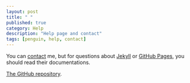 ```yaml
---
layout: post
title: " "
published: true
category: Help
description: "Help page and contact"
tags: [penguin, help, contact]
---
```


You can [contact](mailto:nealith@neaworld.fr) me, but for questions about [Jekyll](https://jekyllrb.com/) or [GitHub Pages](https://help.github.com/categories/customizing-github-pages/), you should read their documentations.

[The GitHub repository](https://github.com/nealith/Penguin).
